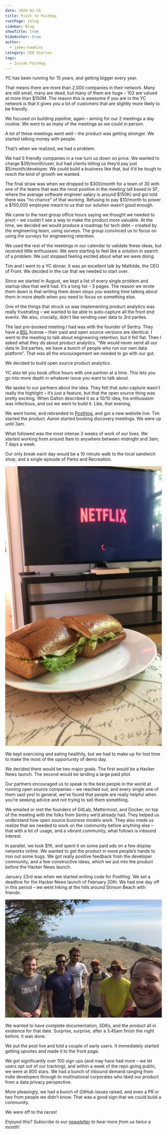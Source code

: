 ```yaml
---
date: 2020-02-25
title: Pivot to PostHog
rootPage: /blog
sidebar: Blog
showTitle: true
hideAnchor: true
author:
  - james-hawkins
category: CEO diaries
tags:
  - Inside PostHog
---
```


YC has been running for 15 years, and getting bigger every year.

That means there are more than 2,000 companies in their network. Many are still small, many are dead, but many of them are huge – 102 are valued at more than $150M. The reason this is awesome if you are in the YC network is that it gives you a lot of customers that are slightly more likely to be friendly.

We focused on building pipeline, again – aiming for our 2 meetings a day routine. We went to as many of the meetings as we could in person.

A lot of these meetings went well – the product was getting stronger. We started talking money with people.

That’s when we realized, we had a problem.

We had 5 friendly companies in a row turn us down on price. We wanted to charge $39/month/user, but had clients telling us they’d pay just $5/month/developer. We could build a business like that, but it’d be tough to reach the kind of growth we wanted.

The final straw was when we dropped to $300/month for a team of 30 with one of the teams that was the most positive in the meeting (all based in SF, where the average software engineer salary is around $150K) and got told there was “no chance” of that working. Refusing to pay $10/month to power a $150,000 employee meant to us that our solution wasn’t good enough.

We came to the next group office hours saying we thought we needed to pivot – we couldn’t see a way to make the product more valuable. At the time, we decided we would produce a roadmap for tech debt – created by the engineering team, using surveys. The group convinced us to focus on using the surveys for engineering retention.

We used the rest of the meetings in our calendar to validate these ideas, but received little enthusiasm. We were starting to feel like a solution in search of a problem. We just stopped feeling excited about what we were doing.

Tim and I went to a YC dinner. It was an excellent talk by Mathilde, the CEO of Front. We decided in the car that we needed to start over.

Since we started in August, we kept a list of every single problem and startup idea that we’d had. It’s a long list – 3 pages. The reason we wrote them down is that writing them down stops you wasting time talking about them in more depth when you need to focus on something else.

One of the things that struck us was implementing product analytics was really frustrating – we wanted to be able to auto-capture all the front end events. We also, crucially, didn’t like sending user data to 3rd parties.

The last pre-booked meeting I had was with the founder of Sentry. They have a [BSL](https://blog.sentry.io/2019/11/06/relicensing-sentry) license – their paid and open source versions are identical. I went to the meeting to talk about engineering retention, but it fell flat. Then I asked what they do about product analytics. “We would never send all our data to 3rd parties, we have a bunch of people who run our own data platform”. That was all the encouragement we needed to go with our gut.

We decided to build open source product analytics.

YC also let you book office hours with one partner at a time. This lets you go into more depth in whatever issue you want to talk about.

We spoke to our partners about the idea. They felt that auto-capture wasn’t really the highlight – it’s just a feature, but that the open source thing was pretty exciting. When Dalton described it as a 10/10 idea, his enthusiasm was infectious, and out we went to build it. Like, that evening.

We went home, and rebranded to [PostHog](https://posthog.com), and got a new website live. Tim started the product. Aaron started booking discovery meetings. We were up until 3am.

What followed was the most intense 3 weeks of work of our lives. We started working from around 9am to anywhere between midnight and 3am, 7 days a week.

Our only break each day would be a 10 minute walk to the local sandwich shop, and a single episode of Parks and Recreation.

![A PostHog lunch break](../images/02/sandwich-scaled.jpg)

We kept exercising and eating healthily, but we had to make up for lost time to make the most of the opportunity of demo day.

We decided there would be two major goals. The first would be a Hacker News launch. The second would be landing a large paid pilot. 

Our partners encouraged us to speak to the best people in the world at running open source companies – we reached out, and every single one of them said yes! In general, we’ve found that people are really helpful when you’re seeking advice and not trying to sell them something.

We emailed or met the founders of GitLab, Mattermost, and Docker, on top of the meeting with the folks from Sentry we’d already had. They helped us understand how open source business models work. They also made us realize that we needed to work on the community before anything else – that with a lot of usage, and a vibrant community, what follows is inbound interest.

In parallel, we took $1K, and spent it on some paid ads on a few display networks online. We wanted to get the product in more people’s hands to iron out some bugs. We got really positive feedback from the developer community, and a few constructive ideas, which we put into the product before the Hacker News launch.

January 23rd was when we started writing code for PostHog. We set a deadline for the Hacker News launch of February 20th. We had one day off in this period – we went hiking at the hills around Stinson Beach with friends:

![Hiking at Stinson Beach with friends](../images/02/cbcffff9-af00-41d7-896d-65ac04a4b9a3.jpg)

We wanted to have complete documentation, SDKs, and the product all in existence for that date. Surprise, surprise, after a 3.45am finish the night before, it was done.

We put the post live and told a couple of early users. It immediately started getting upvotes and made it to the front page.

We got significantly over 100 sign ups (and may have had more – we let users opt out of our tracking), and within a week of the repo going public, we were at 800 stars. We had a bunch of inbound demand ranging from indie developers through to multinational corporates who liked our product from a data privacy perspective.

More pleasingly, we had a bunch of GitHub issues raised, and even a PR or two from people we didn’t know. That was a good sign that we could build a community.

We were off to the races!

_Enjoyed this? Subscribe to our [newsletter](/newsletter) to hear more from us twice a month!_


